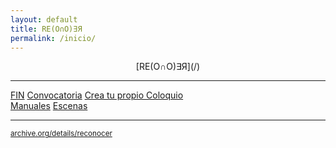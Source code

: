 ```yaml
---
layout: default
title: RE(O∩O)∃Я
permalink: /inicio/
---
```


<div align="center"> [RE(O∩O)∃Я](/) </div> 

---

[FIN](/fin/)
[Convocatoria](/convocatoria/)
[Crea tu propio Coloquio](/coloquio/)  
[Manuales](/manuales/)
[Escenas](/blog/)



---
<small><a title="La Obra" href="/reconocer/" target="_blank" rel="noopener noreferrer">archive.org/details/reconocer</a></small>
